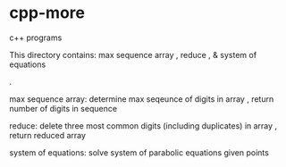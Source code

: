# cpp-more

c++ programs

This directory contains: max sequence array , reduce , & system of equations

.



max sequence array: determine max seqeunce of digits in array , return number of digits in sequence

reduce: delete three most common digits (including duplicates) in array , return reduced array

system of equations: solve system of parabolic equations given points 

